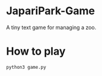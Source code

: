 # JapariPark-Game

A tiny text game for managing a zoo.

# How to play

```shell
python3 game.py
```
